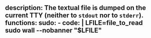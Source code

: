 description: The textual file is dumped on the current TTY (neither to `stdout` nor to `stderr`).
functions:
  sudo:
    - code: |
        LFILE=file_to_read
        sudo wall --nobanner "$LFILE"
---
